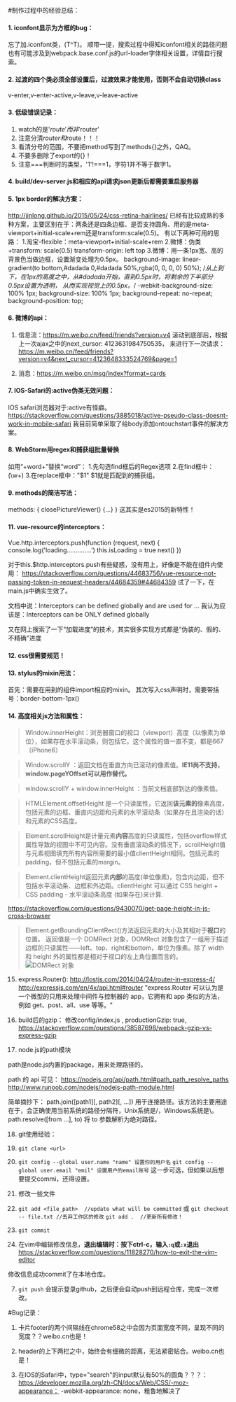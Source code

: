 #制作过程中的经验总结：

#### 1. iconfont显示为方框的bug：
忘了加.iconfont类，(T^T)。
顺带一提，搜索过程中得知iconfont相关的路径问题也有可能涉及到webpack.base.conf.js的url-loader字体相关设置，详情自行搜索。

#### 2. 过渡的四个类必须全部设置后，过渡效果才能使用，否则不会自动切换class
v-enter,v-enter-active,v-leave,v-leave-active

#### 3. 低级错误记录：
1. watch的是'$route'而非'$router'
2. 注意分清$router和$route！！！
3. 看清分号的范围，不要把method写到了methods{}之外，QAQ。
4. 不要多删除了export的{}！
5. 注意===判断时的类型，'1'!===1，字符1并不等于数字1。

#### 4. build/dev-server.js和相应的api请求json更新后都需要重启服务器

#### 5. 1px border的解决方案：
http://jinlong.github.io/2015/05/24/css-retina-hairlines/
已经有比较成熟的多种方案，主要区别在于：两条还是四条边框、是否支持圆角、用的是meta-viewport+initial-scale+rem还是transform:scale(0.5)。
有以下两种可用的思路：
1.淘宝-flexible：meta-viewport+initial-scale+rem
2.微博：伪类+transform: scale(0.5) transform-origin: left top
3.微博：用一条1px宽、高的背景色当做边框，设置渐变处理为0.5px。
    background-image: linear-gradient(to bottom,#dadada 0,#dadada 50%,rgba(0, 0, 0, 0) 50%);
    /*从上到下，在1px的高度之中，从#dadada开始，直到0.5px时，将剩余的下半部分0.5px设置为透明，
    从而实现视觉上的0.5px。*/
    -webkit-background-size: 100% 1px;
    background-size: 100% 1px;
    background-repeat: no-repeat;
    background-position: top;

#### 6. 微博的api：
1. 信息流：https://m.weibo.cn/feed/friends?version=v4
滚动到底部后，根据上一次ajax之中的next_cursor: 4123631984750535，
来进行下一次请求：https://m.weibo.cn/feed/friends?version=v4&next_cursor=4123648333524769&page=1

2. 消息：https://m.weibo.cn/msg/index?format=cards

#### 7. IOS-Safari的:active伪类无效问题：
IOS safari浏览器对于:active有怪癖。
https://stackoverflow.com/questions/3885018/active-pseudo-class-doesnt-work-in-mobile-safari
我目前简单采取了给body添加ontouchstart事件的解决方案。

#### 8. WebStorm用regex和捕获组批量替换
如用“+word+”替换“word”：
  1.先勾选find框后的Regex选项
  2.在find框中：(\w+)
  3.在replace框中："$1"
$1就是匹配到的捕获组。

#### 9. methods的简洁写法：
methods: {
      closePictureViewer() {...}
}
这其实是es2015的新特性！

#### 11. vue-resource的interceptors：

Vue.http.interceptors.push(function (request, next) {
  console.log('loading..............')
  this.isLoading = true
  next()
})

对于this.$http.interceptors.push有些疑惑，没有用上，好像是不能在组件内使用：
https://stackoverflow.com/questions/44683756/vue-resource-not-passing-token-in-request-headers/44684359#44684359
试了一下，在main.js中确实生效了。

文档中说：Interceptors can be defined globally and are used for ...
我认为应该是：Interceptors can be ONLY defined globally

又在网上搜索了一下“加载进度”的技术，其实很多实现方式都是“伪装的、假的、不精确”进度

#### 12. css很需要规范！

#### 13. stylus的mixin用法：
首先：需要在用到的组件import相应的mixin。
其次写入css声明时，需要带括号：border-bottom-1px()

#### 14. 高度相关js方法和属性：
> Window.innerHeight：浏览器窗口的视口（viewport）高度（以像素为单位），如果存在水平滚动条，则包括它。这个属性的值一直不变，都是667（iPhone6）

> Window.scrollY ：返回文档在垂直方向已滚动的像素值。**IE11尚不支持，window.pageYOffset可以用作替代。**

> window.scrollY + window.innerHeight ：当前文档底部到达的像素值。

> HTMLElement.offsetHeight 是一个只读属性，它返回**该元素的**像素高度，包括元素的边框、垂直内边距和元素的水平滚动条（如果存在且渲染的话）和元素的CSS高度。

> Element.scrollHeight是计量元素**内容**高度的只读属性，包括overflow样式属性导致的视图中不可见内容。没有垂直滚动条的情况下，scrollHeight值与元素视图填充所有内容所需要的最小值clientHeight相同。包括元素的padding，但不包括元素的margin。

> Element.clientHeight返回元素**内部**的高度(单位像素)，包含内边距，但不包括水平滚动条、边框和外边距。clientHeight 可以通过 CSS height + CSS padding - 水平滚动条高度 (如果存在)来计算.

https://stackoverflow.com/questions/9430070/get-page-height-in-js-cross-browser

> Element.getBoundingClientRect()方法返回元素的大小及其相对于**视口**的位置。
返回值是一个 DOMRect 对象，DOMRect 对象包含了一组用于描述边框的只读属性——left、top、right和bottom，单位为像素。除了 width 和 height 外的属性都是相对于视口的左上角位置而言的。
![DOMRect 对象](https://mdn.mozillademos.org/files/15087/rect.png)

15. express.Router():
http://lostjs.com/2014/04/24/router-in-express-4/
http://expressjs.com/en/4x/api.html#router
"express.Router 可以认为是一个微型的只用来处理中间件与控制器的 app，它拥有和 app 类似的方法，例如 get、post、all、use 等等。"

16. build后的gzip：
修改config/index.js , productionGzip: true,
https://stackoverflow.com/questions/38587698/webpack-gzip-vs-express-gzip

17. node.js的path模块

path是node.js内置的package，用来处理路径的。

path 的 api 可见：
https://nodejs.org/api/path.html#path_path_resolve_paths
http://www.runoob.com/nodejs/nodejs-path-module.html

简单摘抄下：
path.join([path1][, path2][, ...])
用于连接路径。该方法的主要用途在于，会正确使用当前系统的路径分隔符，Unix系统是/，Windows系统是\。
path.resolve([from ...], to)
将 to 参数解析为绝对路径。

18. git使用经验：
1. `git clone <url>`

2. `git config --global user.name "name" 设置你的用户名`
   `git config --global user.email "emil" 设置用户的email账号`
   这一步可选，但如果以后想要提交commi，还得设置。

3. 修改一些文件

4. `git add <file_path>  //update what will be committed` 或 `git checkout -- file.txt //丢弃工作区的修改`
    `git add .  //更新所有修改！`

5. `git commit`

6. 在vim中编辑修改信息，**退出编辑时：按下ctrl-c，输入`:q`或`:x`退出**
https://stackoverflow.com/questions/11828270/how-to-exit-the-vim-editor

修改信息成功commit了在本地仓库。

7. `git push`
会提示登录github，之后便会自动push到远程仓库，完成一次修改。

#Bug记录：
1. 卡片footer的两个间隔线在chrome58之中会因为页面宽度不同，呈现不同的宽度？？weibo.cn也是！

2. header的上下两栏之中，始终会有细微的距离，无法紧密贴合。weibo.cn也是！

3. 在IOS的Safari中，type="search"的input默认有50%的圆角？？？：
https://developer.mozilla.org/zh-CN/docs/Web/CSS/-moz-appearance：
-webkit-appearance: none，粗鲁地解决了
